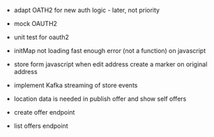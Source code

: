 - adapt OATH2 for new auth logic - later, not priority
- mock OAUTH2
- unit test for oauth2


- initMap not loading fast enough error (not a function) on javascript

- store form javascript when edit address create a marker on original address

- implement Kafka streaming of store events

- location data is needed in publish offer and show self offers
- create offer endpoint
- list offers endpoint
